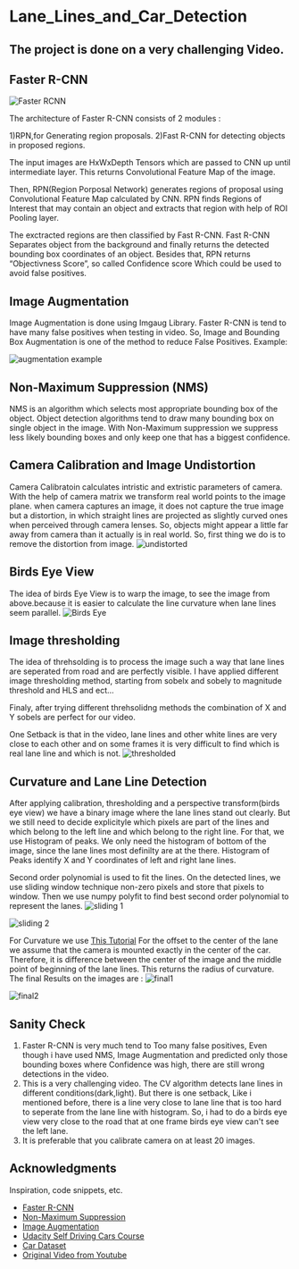 # Lane_Lines_and_Car_Detection
## The project is done on a very challenging Video.
## Faster R-CNN
![Faster RCNN](https://user-images.githubusercontent.com/82511782/146067210-19adab46-54dd-4e83-bb5b-de7daab5e700.png)

The architecture of Faster R-CNN consists of 2 modules : 

1)RPN,for Generating region proposals.
2)Fast R-CNN for detecting objects in proposed regions.

The input images are HxWxDepth Tensors which are passed to CNN up until intermediate layer. This returns Convolutional Feature Map of the image.

Then, RPN(Region Porposal Network) generates regions of proposal using Convolutional Feature Map calculated by CNN. RPN finds Regions of Interest that may contain an object and extracts that region with help of ROI Pooling layer.

The exctracted regions are then classified by Fast R-CNN. Fast R-CNN Separates object from the background and finally returns the detected bounding box  coordinates of an object.
Besides that, RPN returns “Objectivness Score”, so called Confidence score Which could be used to avoid false positives.

## Image Augmentation

Image Augmentation is done using Imgaug Library.  Faster R-CNN is tend to have many false positives when testing in video. So, Image and Bounding Box Augmentation is one of the method to reduce False Positives. Example:

![augmentation example](https://user-images.githubusercontent.com/82511782/146067347-95784886-26bd-4b22-a1c3-38e630431336.png)

## Non-Maximum Suppression (NMS)

NMS is an algorithm which selects most appropriate bounding box of the object. Object detection algorithms tend to draw many bounding box on single object in the image. With Non-Maximum suppression we suppress less likely bounding boxes and only keep one that has a biggest confidence.


## Camera Calibration and Image Undistortion

Camera Calibratoin calculates  intristic and extristic parameters of camera. With the help of camera matrix we transform real world points to the image plane. 
when camera captures an image, it does not capture the true image but a distortion, in which straight lines are projected as slightly curved ones when perceived through camera lenses. So, objects might appear a little far away from camera than it actually is in real world. So, first thing we do is to remove the distortion from image.
![undistorted](https://user-images.githubusercontent.com/82511782/146067518-7617d989-1901-4efb-ad9e-ef10b024359b.png)

## Birds Eye View 

The idea of birds Eye View is to warp the image, to see the image from above.because it is easier to calculate the line curvature when lane lines seem parallel.
![Birds Eye ](https://user-images.githubusercontent.com/82511782/146067613-8fcfb363-dbb5-440f-b193-a16a3ccf98c2.png)

## Image thresholding

The idea of threhsolding is to process the image such a way that lane lines are seperated from road and are perfectly visible. I have applied different image thresholding method, starting from sobelx and sobely to magnitude threshold and HLS and ect… 

Finaly, after trying different threhsolidng methods the combination of X and Y sobels are perfect for our video.

One Setback is that in the video, lane lines and other white lines are very close to each other and on some frames it is very difficult to find which is real lane line and which is not. 
![thresholded](https://user-images.githubusercontent.com/82511782/146067746-4337dd64-0507-43f7-ac8c-52c07f9274fc.png)

## Curvature and Lane Line Detection

After applying calibration, thresholding and a perspective transform(birds eye view) we have a binary image where the lane lines stand out clearly. But we still need to decide explicityle which pixels are part of the lines and which belong to the left line and which belong to the right line.
For that, we use Histogram of peaks. We only need the histogram of bottom of the image, since the lane lines most definilty are at the there. Histogram of Peaks identify X and Y coordinates of left and right lane lines.

Second order polynomial is used to fit the lines. On the detected lines, we use sliding window technique non-zero pixels and store that pixels to window. Then we use numpy polyfit to find best second order polynomial to represent the lanes.
![sliding 1 ](https://user-images.githubusercontent.com/82511782/146067869-944caf26-ea4a-4e56-a76e-c2b9fb46a1bb.png)

![sliding 2](https://user-images.githubusercontent.com/82511782/146067884-bc53e777-71a7-4227-91c6-8e9e959e0484.png)

For Curvature we use [This Tutorial](http://www.intmath.com/applications-differentiation/8-radius-curvature.php)
For the offset to the center of the lane we assume that the camera is mounted exactly in the center of the car. Therefore, it is difference between the center of the image and the middle point of beginning of the lane lines. This returns the radius of curvature. 
The final Results on the images are : 
![final1](https://user-images.githubusercontent.com/82511782/146068084-09a724ea-2bb1-4cf3-8cad-e9375f05a96f.png)

![final2](https://user-images.githubusercontent.com/82511782/146068101-704e72ec-e6f6-44dd-9dbe-c9a4abeae4f3.png)


## Sanity Check
1) Faster R-CNN is very much tend to Too many false positives, Even though i have used NMS, Image Augmentation and predicted only those bounding boxes where Confidence was high, there are still wrong detections in the video.
2) This is a very challenging video. The CV algorithm detects lane lines in different conditions(dark,light). But there is one setback, Like i mentioned before, there is a line very close to lane line that is too hard to seperate from the lane line with histogram. So, i had to do a birds eye view very close to the road that at one frame birds eye view can't see the left lane.  
3) It is preferable that you calibrate camera on at least 20 images.


## Acknowledgments

Inspiration, code snippets, etc.
* [Faster R-CNN](https://arxiv.org/abs/1506.01497)
* [Non-Maximum Suppression](https://towardsdatascience.com/non-maximum-suppression-nms-93ce178e177c)
* [Image Augmentation](https://github.com/aleju/imgaug)
* [Udacity Self Driving Cars Course](https://www.udacity.com/course/intro-to-self-driving-cars--nd113)
* [Car Dataset](https://www.kaggle.com/sshikamaru/car-object-detection)
* [Original Video from Youtube](https://www.youtube.com/watch?v=B8Yyf6WKgaM)
